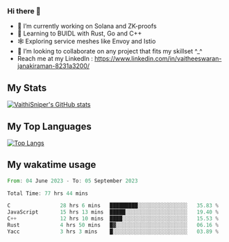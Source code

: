### Hi there 👋

- 🔭 I’m currently working on Solana and ZK-proofs
- 📖 Learning to BUIDL with Rust, Go and C++
- 🕸️ Exploring service meshes like Envoy and Istio
- 👯 I’m looking to collaborate on any project that fits my skillset ^_^
- Reach me at my LinkedIn : https://www.linkedin.com/in/vaitheeswaran-janakiraman-8231a3200/

## My Stats
[![VaithiSniper's GitHub stats](https://github-readme-stats.vercel.app/api?username=VaithiSniper&hide=stars&theme=radical)](https://github.com/anuraghazra/github-readme-stats)

## My Top Languages

[![Top Langs](https://github-readme-stats.vercel.app/api/top-langs/?username=VaithiSniper&layout=compact)](https://github.com/anuraghazra/github-readme-stats)

## My wakatime usage

<!--START_SECTION:waka-->

```rust
From: 04 June 2023 - To: 05 September 2023

Total Time: 77 hrs 44 mins

C                28 hrs 6 mins   █████████░░░░░░░░░░░░░░░░   35.83 %
JavaScript       15 hrs 13 mins  █████░░░░░░░░░░░░░░░░░░░░   19.40 %
C++              12 hrs 10 mins  ████░░░░░░░░░░░░░░░░░░░░░   15.53 %
Rust             4 hrs 50 mins   █▓░░░░░░░░░░░░░░░░░░░░░░░   06.16 %
Yacc             3 hrs 3 mins    █░░░░░░░░░░░░░░░░░░░░░░░░   03.89 %
```

<!--END_SECTION:waka-->
